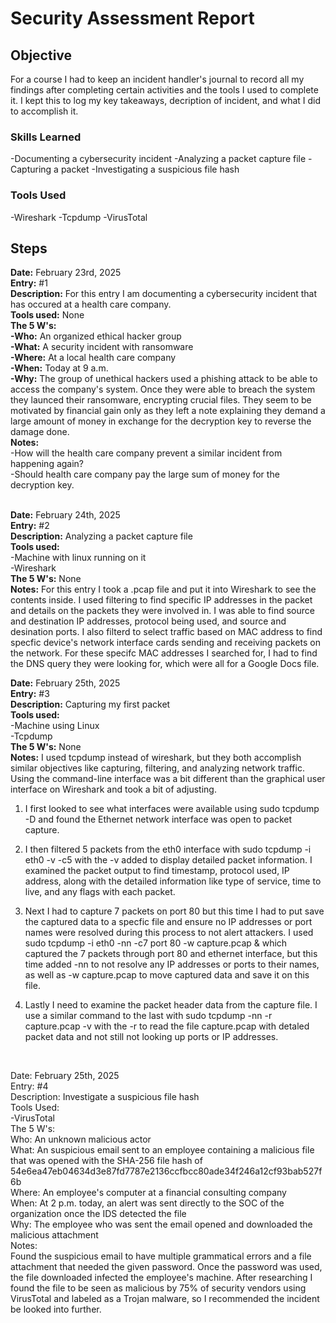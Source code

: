 # Security Assessment Report

## Objective

For a course I had to keep an incident handler's journal to record all my findings after completing certain activities and the tools I used to complete it. I kept this to log my key takeaways, decription of incident, and what I did to accomplish it.

### Skills Learned

-Documenting a cybersecurity incident
-Analyzing a packet capture file
-Capturing a packet
-Investigating a suspicious file hash

### Tools Used

-Wireshark
-Tcpdump
-VirusTotal

## Steps

**Date:** February 23rd, 2025 <br>
**Entry:** #1<br>
**Description:** For this entry I am documenting a cybersecurity incident that has occured at a health care company.<br>
**Tools used:** None<br>
**The 5 W's:** <br>
**-Who:** An organized ethical hacker group<br>
**-What:** A security incident with ransomware<br>
**-Where:** At a local health care company<br>
**-When:** Today at 9 a.m.<br>
**-Why:** The group of unethical hackers used a phishing attack to be able to access the company's system. Once they were able to breach the system they launced their ransomware, encrypting crucial files. They seem to be motivated by financial gain only as they left a note explaining they demand a large amount of money in exchange for the decryption key to reverse the damage done.<br>
**Notes:** <br>
-How will the health care company prevent a similar incident from happening again?<br>
-Should health care company pay the large sum of money for the decryption key. <br>
<br>

**Date:** February 24th, 2025<br>
**Entry:** #2<br>
**Description:** Analyzing a packet capture file<br>
**Tools used:** <br>
-Machine with linux running on it<br>
-Wireshark<br>
**The 5 W's:** None<br>
**Notes:** For this entry I took a .pcap file and put it into Wireshark to see the contents inside. I used filtering to find specific IP addresses in the packet and details on the packets they were involved in. I was able to find source and destination IP addresses, protocol being used, and source and desination ports. I also filterd to select traffic based on MAC address to find specfic device's network interface cards sending and receiving packets on the network. For these specifc MAC addresses I searched for, I had to find the DNS query they were looking for, which were all for a Google Docs file.
<br>

**Date:** February 25th, 2025<br>
**Entry:** #3<br>
**Description:** Capturing my first packet<br>
**Tools used:**<br>
-Machine using Linux<br>
-Tcpdump<br>
**The 5 W's:** None<br>
**Notes:** I used tcpdump instead of wireshark, but they both accomplish similar objectives like capturing, filtering, and analyzing network traffic. Using the command-line interface was a bit different than the graphical user interface on Wireshark and took a bit of adjusting. <br>

1. I first looked to see what interfaces were available using  sudo tcpdump -D  and found the Ethernet network interface was open to packet capture. <br>

2. I then filtered 5 packets from the eth0 interface with  sudo tcpdump -i eth0 -v -c5   with the -v added to display detailed packet information. I examined the packet output to find timestamp, protocol used, IP address, along with the detailed information like type of service, time to live, and any flags with each packet. <br>

3. Next I had to capture 7 packets on port 80 but this time I had to put save the captured data to a specfic file and ensure no IP addresses or port names were resolved during this process to not alert attackers. I used  sudo tcpdump -i eth0 -nn -c7 port 80 -w capture.pcap &   which captured the 7 packets through port 80 and ethernet interface, but this time added -nn to not resolve any IP addresses or ports to their names, as well as  -w capture.pcap  to move captured data and save it on this file.<br>

4. Lastly I need to examine the packet header data from the capture file. I use a similar command to the last with       sudo tcpdump -nn -r capture.pcap -v   with the -r to read the file capture.pcap with detaled packet data and not still not looking up ports or IP addresses.<br>
<br>

Date: February 25th, 2025<br>
Entry: #4<br>
Description: Investigate a suspicious file hash<br>
Tools Used:<br>
-VirusTotal<br>
The 5 W's: <br>
Who: An unknown malicious actor<br>
What: An suspicious email sent to an employee containing a malicious file that was opened with the SHA-256 file hash of 54e6ea47eb04634d3e87fd7787e2136ccfbcc80ade34f246a12cf93bab527f6b<br>
Where: An employee's computer at a financial consulting company<br>
When: At 2 p.m. today, an alert was sent directly to the SOC of the organization once the IDS detected the file<br>
Why: The employee who was sent the email opened and downloaded the malicious attachment<br>
Notes:<br>
Found the suspicious email to have multiple grammatical errors and a file attachment that needed the given password. Once the password was used, the file downloaded infected the employee's machine. After researching I found the file to be seen as malicious by 75% of security vendors using VirusTotal and labeled as a Trojan malware, so I recommended the incident be looked into further.


